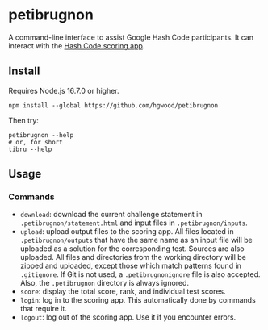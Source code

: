 # petibrugnon

A command-line interface to assist Google Hash Code participants. It can interact with the [Hash Code scoring app](https://codingcompetitions.withgoogle.com/hashcode).

## Install

Requires Node.js 16.7.0 or higher.

```shell
npm install --global https://github.com/hgwood/petibrugnon
```

Then try:

```shell
petibrugnon --help
# or, for short
tibru --help
```

## Usage

### Commands

- `download`: download the current challenge statement in
  `.petibrugnon/statement.html` and input files in `.petibrugnon/inputs`.
- `upload`: upload output files to the scoring app. All files located in
  `.petibrugnon/outputs` that have the same name as an input file will be
  uploaded as a solution for the corresponding test. Sources are also uploaded.
  All files and directories from the working directory will be zipped and
  uploaded, except those which match patterns found in `.gitignore`. If Git is
  not used, a `.petibrugnonignore` file is also accepted. Also, the
  `.petibrugnon` directory is always ignored.
- `score`: display the total score, rank, and individual test scores.
- `login`: log in to the scoring app. This automatically done by commands that require it.
- `logout`: log out of the scoring app. Use it if you encounter errors.
